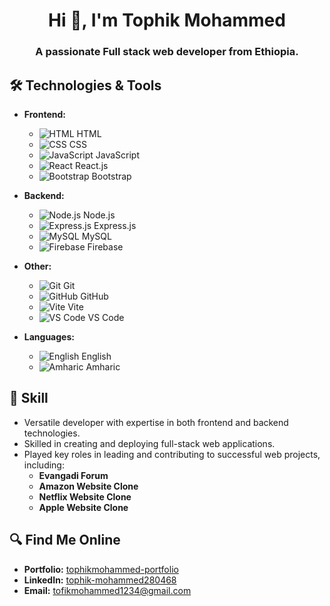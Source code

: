 <h1 align="center">Hi 👋, I'm Tophik Mohammed</h1>
<h3 align="center">A passionate Full stack web developer from Ethiopia.</h3>

## 🛠️ Technologies & Tools
- **Frontend:** 
  - ![HTML](https://img.shields.io/badge/HTML-Green.svg) HTML
  - ![CSS](https://img.shields.io/badge/CSS-mit.svg) CSS
  - ![JavaScript](https://img.shields.io/badge/JavaScript-blue.svg) JavaScript
  - ![React](https://img.shields.io/badge/React-20232A?style=flat&logo=react&logoColor=61DAFB) React.js
  - ![ Bootstrap](https://img.shields.io/badge/Bootstrap-Green.svg) Bootstrap
- **Backend:** 
  - ![Node.js](https://img.shields.io/badge/Node.js-43853D?style=flat&logo=node.js&logoColor=white) Node.js
  - ![Express.js](https://img.shields.io/badge/Express.js-404D59?style=flat&logo=express&logoColor=white) Express.js
  - ![MySQL](https://img.shields.io/badge/MySQL-4479A1?style=flat&logo=mysql&logoColor=white) MySQL
  - ![Firebase](https://img.shields.io/badge/FIREBASE-yellow.svg) Firebase

- **Other:** 
  - ![Git](https://img.shields.io/badge/Git-F05032?style=flat&logo=git&logoColor=white) Git
  - ![GitHub](https://img.shields.io/badge/GitHub-181717?style=flat&logo=github&logoColor=white) GitHub
  - ![Vite](https://img.shields.io/badge/Vite-646CFF?style=flat&logo=vite&logoColor=white) Vite
  - ![VS Code](https://img.shields.io/badge/VS_Code-007ACC?style=flat&logo=visual-studio-code&logoColor=white) VS Code

- **Languages:** 
  - ![English](https://img.shields.io/badge/English-ffdd55?style=flat) English
  - ![Amharic](https://img.shields.io/badge/Amharic-ffdd55?style=flat) Amharic

## 💼 Skill
- Versatile developer with expertise in both frontend and backend technologies.
- Skilled in creating and deploying full-stack web applications.
- Played key roles in leading and contributing to successful web projects, including:
  - **Evangadi Forum**
  - **Amazon Website Clone**
  - **Netflix Website Clone**
  - **Apple Website Clone**

## 🔍 Find Me Online
- **Portfolio:** [tophikmohammed-portfolio](https://tophikmohammed-portfolio.netlify.app/)
- **LinkedIn:** [tophik-mohammed280468](https://www.linkedin.com/in/tophik-mohammed280468/)
- **Email:** tofikmohammed1234@gmail.com
